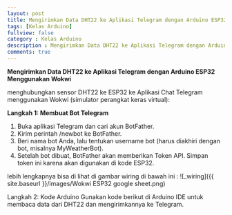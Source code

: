 ```yaml
---
layout: post
title: Mengirimkan Data DHT22 ke Aplikasi Telegram dengan Arduino ESP32 Menggunakan Wokwi
tags: [Kelas Arduino]
fullview: false
category : Kelas Arduino
description : Mengirimkan Data DHT22 ke Aplikasi Telegram dengan Arduino ESP32 Menggunakan Wokwi
comments: true
---
```

**Mengirimkan Data DHT22 ke Aplikasi Telegram dengan Arduino ESP32 Menggunakan Wokwi**

menghubungkan sensor DHT22 ke ESP32 ke Aplikasi Chat Telegram menggunakan Wokwi (simulator perangkat keras virtual):

**Langkah 1: Membuat Bot Telegram**
1. Buka aplikasi Telegram dan cari akun BotFather.
2. Kirim perintah /newbot ke BotFather.
3. Beri nama bot Anda, lalu tentukan username bot (harus diakhiri dengan bot, misalnya MyWeatherBot).
4. Setelah bot dibuat, BotFather akan memberikan Token API. Simpan token ini karena akan digunakan di kode ESP32.


lebih lengkapnya bisa di lihat di gambar wiring di bawah ini :
![_wiring]({{ site.baseurl }}/images/Wokwi ESP32 google sheet.png)

Langkah 2: Kode Arduino
Gunakan kode berikut di Arduino IDE untuk membaca data dari DHT22 dan mengirimkannya ke Telegram.

<script src="https://gist.github.com/wanwanvm/88a8d3cebaa53f7d6f07229663cebfc1.js"></script>
